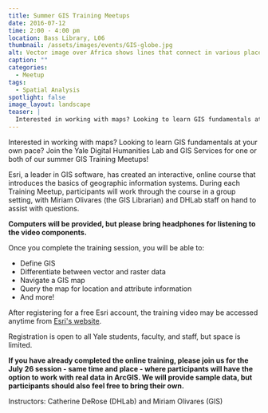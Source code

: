 ```yaml
---
title: Summer GIS Training Meetups
date: 2016-07-12
time: 2:00 - 4:00 pm
location: Bass Library, L06
thumbnail: /assets/images/events/GIS-globe.jpg
alt: Vector image over Africa shows lines that connect in various places, indicating the connections established by GIS mapping software.
caption: ""
categories:
  - Meetup
tags:
  - Spatial Analysis
spotlight: false
image_layout: landscape
teaser: |
  Interested in working with maps? Looking to learn GIS fundamentals at your own pace? Join the Yale Digital Humanities Lab and GIS Services for one or both of our summer GIS Training Meetups.
---
```

Interested in working with maps? Looking to learn GIS fundamentals at your own pace? Join the Yale Digital Humanities Lab and GIS Services for one or both of our summer GIS Training Meetups!

Esri, a leader in GIS software, has created an interactive, online course that introduces the basics of geographic information systems. During each Training Meetup, participants will work through the course in a group setting, with Miriam Olivares (the GIS Librarian) and DHLab staff on hand to assist with questions.

**Computers will be provided, but please bring headphones for listening to the video components.**

Once you complete the training session, you will be able to:
 * Define GIS
 * Differentiate between vector and raster data
 * Navigate a GIS map
 * Query the map for location and attribute information
 * And more!

After registering for a free Esri account, the training video may be accessed anytime from <a href='http://training.esri.com/gateway/index.cfm?fa=catalog.webcoursedetail&amp;courseid=2500' target='_blank'>Esri's website</a>.

Registration is open to all Yale students, faculty, and staff, but space is limited.

**If you have already completed the online training, please join us for the July 26 session - same time and place - where participants will have the option to work with real data in ArcGIS. We will provide sample data, but participants should also feel free to bring their own.**

Instructors: Catherine DeRose (DHLab) and Miriam Olivares (GIS)
